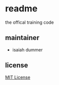 # readme

the offical training code

## maintainer

- isaiah dummer

## license

[MIT License](https://github.com/dummer-isaiah/training-code/blob/master/LICENSE)